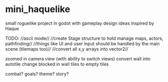 # mini_haquelike

small roguelike project in godot with gameplay design ideas inspired by Haque

TODO:
//ascii mode//
//create Stage structure to hold manage maps, actors, pathfinding//
//things like UI and user input should be handled by the main scene (tilemaps too)//
//convert all x,y arrays into vector2//

zoomed in camera view (with ability to switch views)
convert wall into autotile
change blocked in wall tiles to empty tiles

combat? goals? theme? story?
